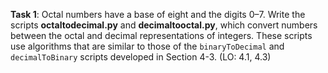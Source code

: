 **Task 1**:  Octal numbers have a base of eight and the digits 0–7. Write the scripts **octaltodecimal.py** and **decimaltooctal.py**, which convert numbers between the octal and decimal representations of integers. These scripts use algorithms that are similar to those of the `binaryToDecimal` and `decimalToBinary` scripts developed in Section 4-3. (LO: 4.1, 4.3)